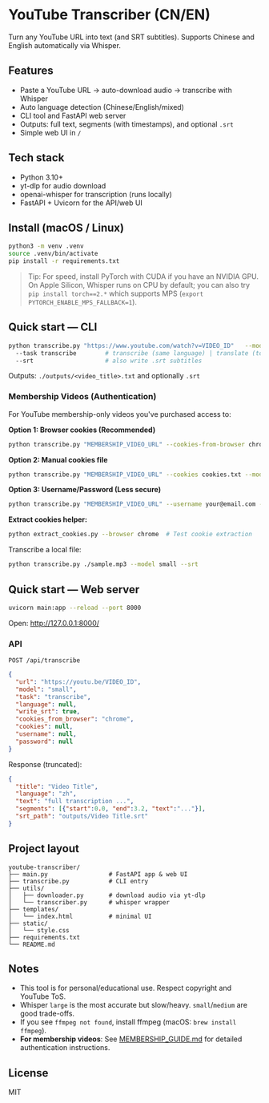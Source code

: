 
# YouTube Transcriber (CN/EN)
Turn any YouTube URL into text (and SRT subtitles). Supports Chinese and English automatically via Whisper.

## Features
- Paste a YouTube URL → auto-download audio → transcribe with Whisper
- Auto language detection (Chinese/English/mixed)
- CLI tool and FastAPI web server
- Outputs: full text, segments (with timestamps), and optional `.srt`
- Simple web UI in `/`

## Tech stack
- Python 3.10+
- yt-dlp for audio download
- openai-whisper for transcription (runs locally)
- FastAPI + Uvicorn for the API/web UI

## Install (macOS / Linux)
```bash
python3 -m venv .venv
source .venv/bin/activate
pip install -r requirements.txt
```

> Tip: For speed, install PyTorch with CUDA if you have an NVIDIA GPU. On Apple Silicon, Whisper runs on CPU by default; you can also try `pip install torch==2.*` which supports MPS (`export PYTORCH_ENABLE_MPS_FALLBACK=1`).

## Quick start — CLI
```bash
python transcribe.py "https://www.youtube.com/watch?v=VIDEO_ID"   --model small            # base | small | medium | large
  --task transcribe        # transcribe (same language) | translate (to English)
  --srt                    # also write .srt subtitles
```
Outputs: `./outputs/<video_title>.txt` and optionally `.srt`

### Membership Videos (Authentication)
For YouTube membership-only videos you've purchased access to:

**Option 1: Browser cookies (Recommended)**
```bash
python transcribe.py "MEMBERSHIP_VIDEO_URL" --cookies-from-browser chrome --model small --srt
```

**Option 2: Manual cookies file**
```bash
python transcribe.py "MEMBERSHIP_VIDEO_URL" --cookies cookies.txt --model small --srt
```

**Option 3: Username/Password (Less secure)**
```bash
python transcribe.py "MEMBERSHIP_VIDEO_URL" --username your@email.com --password yourpass --model small --srt
```

**Extract cookies helper:**
```bash
python extract_cookies.py --browser chrome  # Test cookie extraction
```

Transcribe a local file:
```bash
python transcribe.py ./sample.mp3 --model small --srt
```

## Quick start — Web server
```bash
uvicorn main:app --reload --port 8000
```
Open: http://127.0.0.1:8000/

### API
`POST /api/transcribe`
```json
{
  "url": "https://youtu.be/VIDEO_ID",
  "model": "small",
  "task": "transcribe",
  "language": null,
  "write_srt": true,
  "cookies_from_browser": "chrome",
  "cookies": null,
  "username": null,
  "password": null
}
```
Response (truncated):
```json
{
  "title": "Video Title",
  "language": "zh",
  "text": "full transcription ...",
  "segments": [{"start":0.0, "end":3.2, "text":"..."}],
  "srt_path": "outputs/Video Title.srt"
}
```

## Project layout
```
youtube-transcriber/
├── main.py                 # FastAPI app & web UI
├── transcribe.py           # CLI entry
├── utils/
│   ├── downloader.py       # download audio via yt-dlp
│   └── transcriber.py      # whisper wrapper
├── templates/
│   └── index.html          # minimal UI
├── static/
│   └── style.css
├── requirements.txt
└── README.md
```

## Notes
- This tool is for personal/educational use. Respect copyright and YouTube ToS.
- Whisper `large` is the most accurate but slow/heavy. `small`/`medium` are good trade-offs.
- If you see `ffmpeg not found`, install ffmpeg (macOS: `brew install ffmpeg`).
- **For membership videos**: See [MEMBERSHIP_GUIDE.md](MEMBERSHIP_GUIDE.md) for detailed authentication instructions.

## License
MIT

